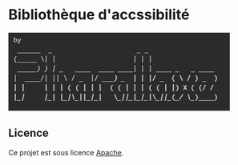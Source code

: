 # Bibliothèque d'accssibilité

![Illustration de l'auteur](./img/pharallaxe.png)


## Licence
Ce projet est sous licence [Apache](./LICENSE).

